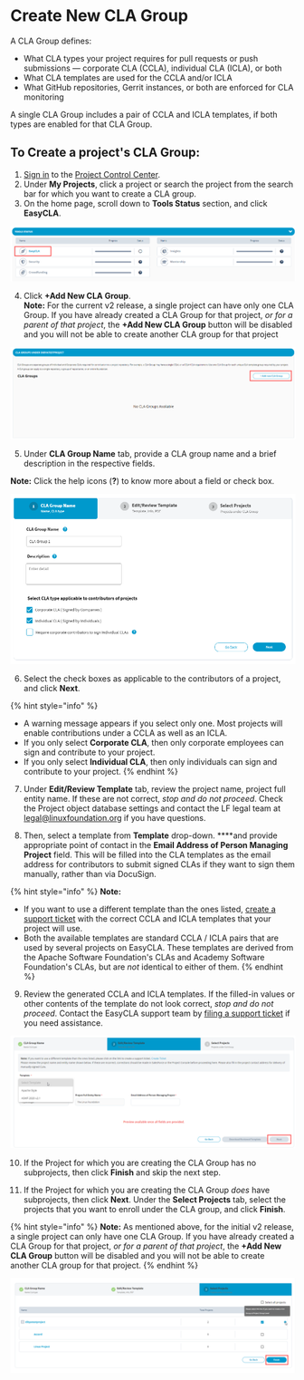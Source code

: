 # Create New CLA Group

A CLA Group defines:

* What CLA types your project requires for pull requests or push submissions — corporate CLA \(CCLA\), individual CLA \(ICLA\), or both
* What CLA templates are used for the CCLA and/or ICLA
* What GitHub repositories, Gerrit instances, or both are enforced for CLA monitoring

A single CLA Group includes a pair of CCLA and ICLA templates, if both types are enabled for that CLA Group.

## To Create a project's CLA Group:

1. [Sign in](sign-in-to-project-control-center.md) to the [Project Control Center](https://projectadmin.lfx.linuxfoundation.org/).
2. Under **My Projects**, click a project or search the project from the search bar for which you want to create a CLA group.
3. On the home page, scroll down to **Tools Status** section, and click **EasyCLA**.

![Tools Status](../../.gitbook/assets/tools-status-tab.png)

4. Click **+Add New CLA Group**.  
**Note:** For the current v2 release, a single project can have only one CLA Group. If you have already created a CLA Group for that project, _or for a parent of that project_, the **+Add New CLA Group** button will be disabled and you will not be able to create another CLA group for that project

![Add New CLA Group](../../.gitbook/assets/add-new-cla-group%20%281%29.png)

5. Under **CLA Group Name** tab, provide a CLA group name and a brief description in the respective fields.  

**Note:** Click the help icons \(**?**\) to know more about a field or check box.

![](../../.gitbook/assets/cla-group-name%20%281%29.png)

6. Select the check boxes as applicable to the contributors of a project, and click **Next**.

{% hint style="info" %}
* A warning message appears if you select only one. Most projects will enable contributions under a CCLA as well as an ICLA.
* If you only select **Corporate CLA**, then only corporate employees can sign and contribute to your project.
* If you only select **Individual CLA**, then only individuals can sign and contribute to your project.
{% endhint %}

7. Under **Edit/Review Template** tab,  review the project name, project full entity name. If these are not correct, _stop and do not proceed_. Check the Project object database settings and contact the LF legal team at legal@linuxfoundation.org if you have questions.

8. Then, select a template from **Template** drop-down. ****and provide appropriate point of contact in the **Email Address of Person Managing Project** field. This will be filled into the CLA templates as the email address for contributors to submit signed CLAs if they want to sign them manually, rather than via DocuSign.

{% hint style="info" %}
**Note:**

* If you want to use a different template than the ones listed, [create a support ticket](https://jira.linuxfoundation.org/plugins/servlet/theme/portal/4/create/143) with the correct CCLA and ICLA templates that your project will use.
* Both the available templates are standard CCLA / ICLA pairs that are used by several projects on EasyCLA. These templates are derived from the Apache Software Foundation's CLAs and Academy Software Foundation's CLAs, but are _not_ identical to either of them.
{% endhint %}

9. Review the generated CCLA and ICLA templates. If the filled-in values or other contents of the template do not look correct, _stop and do not proceed_. Contact the EasyCLA support team by [filing a support ticket](https://jira.linuxfoundation.org/plugins/servlet/theme/portal/4/create/143) if you need assistance.

![Edit and Review Template](../../.gitbook/assets/edit-review-template.png)

10. If the Project for which you are creating the CLA Group has no subprojects, then click **Finish** and skip the next step.

11. If the Project for which you are creating the CLA Group _does_ have subprojects, then click **Next**. Under the **Select Projects** tab, select the projects that you want to enroll under the CLA group, and click **Finish**.

{% hint style="info" %}
**Note:** As mentioned above, for the initial v2 release, a single project can only have one CLA Group. If you have already created a CLA Group for that project, _or for a parent of that project_, the **+Add New CLA Group** button will be disabled and you will not be able to create another CLA group for that project.
{% endhint %}

![Creating CLA Group at Project Group Level](../../.gitbook/assets/creating-cla-group-at-project-group-level.png)

